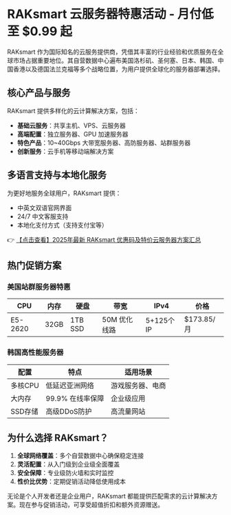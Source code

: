 # RAKsmart 云服务器特惠活动 - 月付低至 $0.99 起

RAKsmart 作为国际知名的云服务提供商，凭借其丰富的行业经验和优质服务在全球市场占据重要地位。其自营数据中心遍布美国洛杉矶、圣何塞、日本、韩国、中国香港以及德国法兰克福等多个战略位置，为用户提供全球化的服务器部署选择。

## 核心产品与服务

RAKsmart 提供多样化的云计算解决方案，包括：

- **基础云服务**：共享主机、VPS、云服务器
- **高端配置**：独立服务器、GPU 加速服务器
- **特色产品**：10~40Gbps 大带宽服务器、高防服务器、站群服务器
- **创新服务**：云手机等移动端解决方案

## 多语言支持与本地化服务

为更好地服务全球用户，RAKsmart 提供：

- 中英文双语官网界面
- 24/7 中文客服支持
- 本地化支付方式（支持支付宝等）

👉 [【点击查看】2025年最新 RAKsmart 优惠码及特价云服务器方案汇总](https://bit.ly/raksmart)

## 热门促销方案

### 美国站群服务器特惠

| CPU      | 内存   | 硬盘         | 带宽         | IPv4       | 价格         |
|----------|--------|--------------|--------------|------------|--------------|
| E5-2620  | 32GB   | 1TB SSD      | 50M 优化线路 | 5+125个IP  | $173.85/月  |

### 韩国高性能服务器

| 配置       | 特点                          | 适用场景           |
|------------|-------------------------------|--------------------|
| 多核CPU    | 低延迟亚洲网络                | 游戏服务器、电商   |
| 大内存     | 99.9% 在线率保障              | 企业级应用         |
| SSD存储    | 高级DDoS防护                  | 高流量网站         |

## 为什么选择 RAKsmart？

1. **全球网络覆盖**：多个自营数据中心确保稳定连接
2. **灵活配置**：从入门级到企业级全面覆盖
3. **安全保障**：专业级防火墙和实时监控
4. **性价比优势**：定期促销活动降低使用成本

无论是个人开发者还是企业用户，RAKsmart 都能提供匹配需求的云计算解决方案。现在参与促销活动，可享受超值折扣和额外资源赠送。
